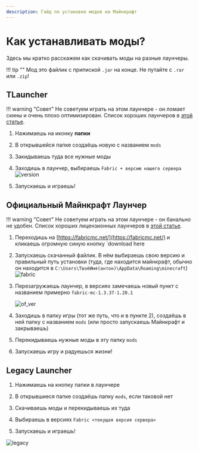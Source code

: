 ```yaml
---
description: Гайд по установке модов на Майнкрафт
---
```


# Как устанавливать моды?

Здесь мы кратко расскажем как скачивать моды на разные лаунчеры.

!!! tip ""
    Мод это файлик с припиской `.jar` на конце. Не путайте с `.rar` или `.zip`!

## **TLauncher**

!!! warning "Совет"
    Не советуем играть на этом лаунчере - он ломает скины и очень плохо оптимизирован. Список хороших лаунчеров в [этой статье](launcher.md).

1. Нажимаешь на иконку **папки**

2. В открывшейся папке создаёшь новую с названием `mods`

3. Закидываешь туда все нужные моды

4. Заходишь в лаунчер, выбираешь `Fabric + версию нашего сервера` ![version](../assets/guides/mods/tlauncher_version.jpg)

5. Запускаешь и играешь!

## **Официальный Майнкрафт Лаунчер**

!!! warning "Совет"
    Не советуем играть на этом лаунчере - он банально не удобен. Список хороших лицензионных лаунчеров в [этой статье](launcher.md).

1. Переходишь на [https://fabricmc.net/](https://fabricmc.net/) и кликаешь огромную синую кнопку `download here

2. Запускаешь скачанный файлик. В нём выбираешь свою версию и правильный путь установки (туда, где находится майнкрафт, обычно он находится в `C:\Users\ТвоёИмя(антон)\AppData\Roaming\minecraft`) ![fabric](../assets/guides/mods/fabric_installer.png)

3. Перезагружаешь лаунчер, в версиях замечаешь новый пункт с названием примерно `fabric-mc-1.3.37-1.20.1`

    ![of_ver](../assets/guides/mods/of_launcher_version.jpg)

4. Заходишь в папку игры (тот же путь, что и в пункте 2), создаёшь в ней папку с названием `mods` (или просто запускаешь Майнкрафт и закрываешь)

5. Перекидываешь нужные моды в эту папку `mods`

6. Запускаешь игру и радуешься жизни!

## **Legacy Launcher**

1. Нажимаешь на кнопку папки в лаунчере

2. В открывшиеся папке создаёшь папку `mods`, если таковой нет

3. Скачиваешь моды и перекидываешь их туда 

4. Выбираешь в версиях `Fabric <текущая версия сервера>`

5. Запускаешь и играешь!

![legacy](../assets/guides/mods/legacy_launcher.png)



